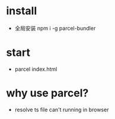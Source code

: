 # install
- 全局安装 npm i -g parcel-bundler

# start
- parcel index.html

# why use parcel?
- resolve ts file can't running in browser
